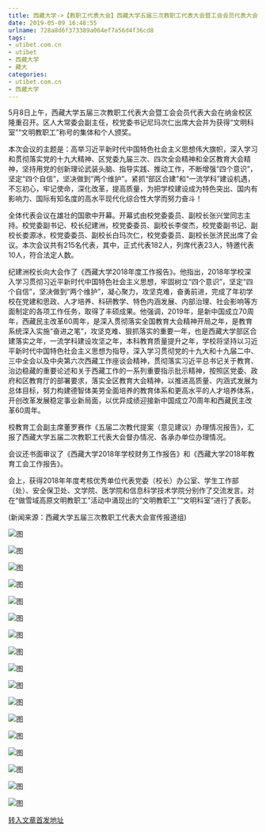 ```yaml
---
title: 西藏大学->【教职工代表大会】西藏大学五届三次教职工代表大会暨工会会员代表大会胜利召开 | utibet.com.cn
date: 2019-05-09 16:48:55
urlname: 728a8d6f373389a064ef7a56d4f36cd8
tags: 
- utibet.com.cn
- utibet
- 西藏大学
- 藏大
categories:
- utibet.com.cn
- 西藏大学
---
```



5月8日上午，西藏大学五届三次教职工代表大会暨工会会员代表大会在纳金校区隆重召开。区人大常委会副主任，校党委书记尼玛次仁出席大会并为获得“文明科室”“文明教职工”称号的集体和个人颁奖。

本次会议的主题是：高举习近平新时代中国特色社会主义思想伟大旗帜，深入学习和贯彻落实党的十九大精神、区党委九届三次、四次全会精神和全区教育大会精神，坚持用党的创新理论武装头脑、指导实践、推动工作，不断增强“四个意识”，坚定“四个自信”，坚决做到“两个维护”。紧抓“部区合建”和“一流学科”建设机遇，不忘初心，牢记使命，深化改革，提高质量，为把学校建设成为特色突出、国内有影响力、国际有知名度的高水平现代化综合性大学而努力奋斗！

全体代表会议在雄壮的国歌中开幕。开幕式由校党委委员、副校长张兴堂同志主持。校党委副书记、校长纪建洲，校党委委员、副校长李俊杰，校党委副书记、副校长娄源冰，校党委委员、副校长白玛次仁，校党委委员、副校长张济民出席了会议。本次会议共有215名代表，其中，正式代表182人，列席代表23人，特邀代表10人，符合法定人数。

纪建洲校长向大会作了《西藏大学2018年度工作报告》。他指出，2018年学校深入学习贯彻习近平新时代中国特色社会主义思想，牢固树立“四个意识”，坚定“四个自信”，坚决做到“两个维护”，凝心聚力，攻坚克难，奋勇前进，完成了年初学校在党建和思政、人才培养、科研教学、特色内涵发展、内部治理、社会影响等方面制定的各项工作任务，取得了丰硕成果。他强调，2019年，是新中国成立70周年，西藏民主改革60周年，是深入贯彻落实全国教育大会精神开局之年，是教育系统深入实施“奋进之笔”，攻坚克难、狠抓落实的重要一年，也是西藏大学部区合建落实之年，一流学科建设攻坚之年，本科教育质量提升之年，学校将坚持以习近平新时代中国特色社会主义思想为指导，深入学习贯彻党的十九大和十九届二中、三中全会以及中央第六次西藏工作座谈会精神，贯彻落实习近平总书记关于教育、治边稳藏的重要论述和关于西藏工作的一系列重要指示批示精神，按照区党委、政府和区教育厅的部署要求，落实全区教育大会精神，以推进高质量、内涵式发展为总体目标，努力构建德智体美劳全面培养的教育体系和更高水平的人才培养体系，开创改革发展稳定事业新局面，以优异成绩迎接新中国成立70周年和西藏民主改革60周年。

校教育工会副主席董罗赛作《五届二次教代提案（意见建议）办理情况报告》，汇报了西藏大学五届二次教职工代表大会督办情况、各承办单位办理情况。

会议还书面审议了《西藏大学2018年学校财务工作报告》和《西藏大学2018年教育工会工作报告》。

会上，获得2018年年度考核优秀单位代表党委（校长）办公室、学生工作部（处）、安全保卫处、文学院、医学院和信息科学技术学院分别作了交流发言。对在“做雪域高原文明教职工”活动中涌现出的“文明教职工”“文明科室”进行了表彰。

(新闻来源：西藏大学五届三次教职工代表大会宣传报道组)



![图](http://www.utibet.edu.cn/public/images/17ZD361496.jpg)

![图](http://www.utibet.edu.cn/public/images/16ZD361541.jpg)

![图](http://www.utibet.edu.cn/public/images/15ZD361530.jpg)

![图](http://www.utibet.edu.cn/public/images/14ZD361505.jpg)

![图](http://www.utibet.edu.cn/public/images/13ZD361506.jpg)

![图](http://www.utibet.edu.cn/public/images/12ZD361501.jpg)

![图](http://www.utibet.edu.cn/public/images/11ZD361494.jpg)

![图](http://www.utibet.edu.cn/public/images/10ZD361493.jpg)

![图](http://www.utibet.edu.cn/public/images/09ZD361482.jpg)

![图](http://www.utibet.edu.cn/public/images/08ZD361458.jpg)

![图](http://www.utibet.edu.cn/public/images/07ZD361512.jpg)

![图](http://www.utibet.edu.cn/public/images/06ZD361480.jpg)

![图](http://www.utibet.edu.cn/public/images/05ZD361470.jpg)

![图](http://www.utibet.edu.cn/public/images/04ZD361466.jpg)

![图](http://www.utibet.edu.cn/public/images/03ZD361534.jpg)

![图](http://www.utibet.edu.cn/public/images/02ZD361513.jpg)

![图](http://www.utibet.edu.cn/public/images/01ZD361468.jpg)

[转入文章首发地址](http://www.utibet.edu.cn/news/article_3_5_14926.html)